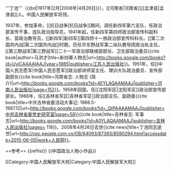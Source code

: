 '''丁池'''（{{bd|1917年|2月|2008年|4月26日}}），[[河南省|河南省]][[孟津县|孟津县]]人。中国人民解放军将领。

1937年，参加革命，[[抗日战争|抗日战争]]期间，调任新四军第六支队，任政治部宣传干事，连队政治指导员，1941年起，任新四军第四师政治部宣传科副科长、营政治教导员，[[新四军|新四军]]第四师十一旅政治部宣传科科长。[[第二次国共内战|第二次国共内战]]时期，历任华东野战军第二纵队教导团政治处主任，[[第三野战军|第三野战军]]二十一军政治部联络部部长、卫生部政治委员<ref name="马洪才1985">{{cite book|author=马洪才|title=新四軍人物志|url=http://books.google.com/books?id=UyiCAAAAIAAJ|year=1985|publisher=江苏人民出版社}}</ref>。1951年，任[[中国人民志愿军|中国人民志愿军]]政治部讲师室主任、理训大队政治委员、宣传部副部长<ref>{{cite book|title=河南省志: 人物志 (简介)|url=http://books.google.com/books?id=4EYLAQAAMAAJ|publisher=河南人民出版社|page=152}}</ref>。1958年回国，任[[沈阳军区|沈阳军区]]政治部宣传部部长。1966年，任[[吉林省军区|吉林省军区]]政治部主任、副政委<ref>{{cite book|title=中共吉林省委活动大事记: 1966.5-1987.12|url=http://books.google.com/books?id=_QtPAAAAMAAJ|publisher=中共吉林省委党史研究室|page=58}}</ref><ref>{{cite book|title=吉林省志: 军事志|url=http://books.google.com/books?id=A0YLAQAAMAAJ|publisher=吉林人民出版社|pages= 118}}</ref>。2008年4月26日去世<ref>{{cite news|title=丁池同志逝世|url=http://cpc.people.com.cn/GB/64093/87393/8590294.html|accessdate=2015-06-05|work=人民网}}</ref>。

==参考==
{{reflist}}
{{中国政治人物小作品}}

[[Category:中国人民解放军大校|Category:中国人民解放军大校]]